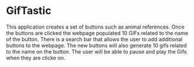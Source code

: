 # GifTastic
This application creates a set of buttons such as animal references. Once the buttons are clicked the webpage populated 10 GIFs related to the name of the button. 
There is a search bar that allows the user to add additional buttons to the webpage. 
The new buttons will also generate 10 gifs related to the name on the button. 
The user will be able to pause and play the Gifs when they are clicke on. 
